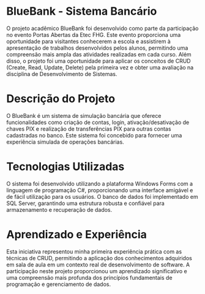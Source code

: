 # BlueBank - Sistema Bancário

O projeto acadêmico BlueBank foi desenvolvido como parte da participação no evento Portas Abertas da Etec FHG. Este evento proporciona uma oportunidade para visitantes conhecerem a escola e assistirem à apresentação de trabalhos desenvolvidos pelos alunos, permitindo uma compreensão mais ampla das atividades realizadas em cada curso. Além disso, o projeto foi uma oportunidade para aplicar os conceitos de CRUD (Create, Read, Update, Delete) pela primeira vez e obter uma avaliação na disciplina de Desenvolvimento de Sistemas.

# Descrição do Projeto

O BlueBank é um sistema de simulação bancária que oferece funcionalidades como criação de contas, login, ativação/desativação de chaves PIX e realização de transferências PIX para outras contas cadastradas no banco. Este sistema foi concebido para fornecer uma experiência simulada de operações bancárias.

# Tecnologias Utilizadas

O sistema foi desenvolvido utilizando a plataforma Windows Forms com a linguagem de programação C#, proporcionando uma interface amigável e de fácil utilização para os usuários. O banco de dados foi implementado em SQL Server, garantindo uma estrutura robusta e confiável para armazenamento e recuperação de dados.

# Aprendizado e Experiência

Esta iniciativa representou minha primeira experiência prática com as técnicas de CRUD, permitindo a aplicação dos conhecimentos adquiridos em sala de aula em um contexto real de desenvolvimento de software. A participação neste projeto proporcionou um aprendizado significativo e uma compreensão mais profunda dos princípios fundamentais de programação e gerenciamento de dados.
